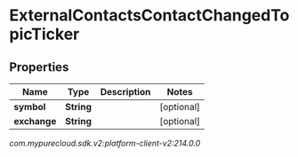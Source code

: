 # ExternalContactsContactChangedTopicTicker


## Properties

| Name | Type | Description | Notes |
| ------------ | ------------- | ------------- | ------------- |
| **symbol** | **String** |  |  [optional] |
| **exchange** | **String** |  |  [optional] |




_com.mypurecloud.sdk.v2:platform-client-v2:214.0.0_
